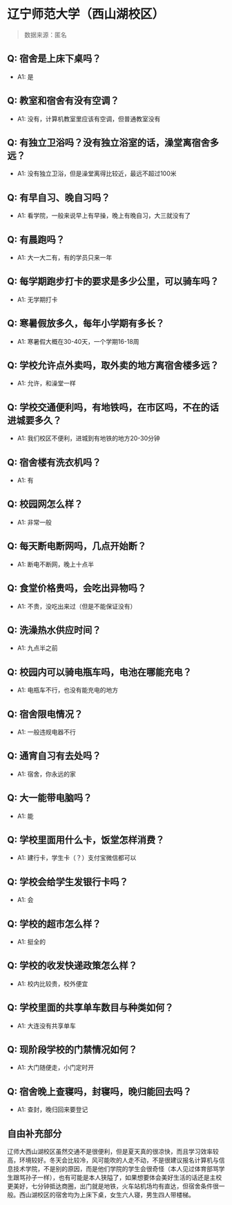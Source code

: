 # 辽宁师范大学（西山湖校区）

> 数据来源：匿名

## Q: 宿舍是上床下桌吗？

- A1: 是

## Q: 教室和宿舍有没有空调？

- A1: 没有，计算机教室里应该有空调，但普通教室没有

## Q: 有独立卫浴吗？没有独立浴室的话，澡堂离宿舍多远？

- A1: 没有独立卫浴，但是澡堂离得比较近，最远不超过100米

## Q: 有早自习、晚自习吗？

- A1: 看学院，一般来说早上有早操，晚上有晚自习，大三就没有了

## Q: 有晨跑吗？

- A1: 大一大二有，有的学员只来一年

## Q: 每学期跑步打卡的要求是多少公里，可以骑车吗？

- A1: 无学期打卡

## Q: 寒暑假放多久，每年小学期有多长？

- A1: 寒暑假大概在30-40天，一个学期16-18周

## Q: 学校允许点外卖吗，取外卖的地方离宿舍楼多远？

- A1: 允许，和澡堂一样

## Q: 学校交通便利吗，有地铁吗，在市区吗，不在的话进城要多久？

- A1: 我们校区不便利，进城到有地铁的地方20-30分钟

## Q: 宿舍楼有洗衣机吗？

- A1: 有

## Q: 校园网怎么样？

- A1: 非常一般

## Q: 每天断电断网吗，几点开始断？

- A1: 断电不断网，晚上十点半

## Q: 食堂价格贵吗，会吃出异物吗？

- A1: 不贵，没吃出来过（但是不能保证没有）

## Q: 洗澡热水供应时间？

- A1: 九点半之前

## Q: 校园内可以骑电瓶车吗，电池在哪能充电？

- A1: 电瓶车不行，也没有能充电的地方

## Q: 宿舍限电情况？

- A1: 一般违规电器不行

## Q: 通宵自习有去处吗？

- A1: 宿舍，你永远的家

## Q: 大一能带电脑吗？

- A1: 能

## Q: 学校里面用什么卡，饭堂怎样消费？

- A1: 建行卡，学生卡（？）支付宝微信都可以

## Q: 学校会给学生发银行卡吗？

- A1: 会

## Q: 学校的超市怎么样？

- A1: 挺全的

## Q: 学校的收发快递政策怎么样？

- A1: 校内比较贵，校外便宜

## Q: 学校里面的共享单车数目与种类如何？

- A1: 大连没有共享单车

## Q: 现阶段学校的门禁情况如何？

- A1: 大门随便走，小门定时开

## Q: 宿舍晚上查寝吗，封寝吗，晚归能回去吗？

- A1: 查封，晚归回来要登记

## 自由补充部分

辽师大西山湖校区虽然交通不是很便利，但是夏天真的很凉快，而且学习效率较高，环境较好。冬天会比较冷，风可能吹的人走不动，不是很建议报名计算机与信息技术学院，不是别的原因，而是他们学院的学生会很奇怪（本人见过体育部骂学生跟骂孙子一样），也有可能是本人狭隘了，如果想要体会美好生活的话还是主校更美好，七分钟抵达商圈，出门就是地铁，火车站机场均有直达，但宿舍条件很一般。西山湖校区的宿舍均为上床下桌，女生六人寝，男生四人带楼梯。